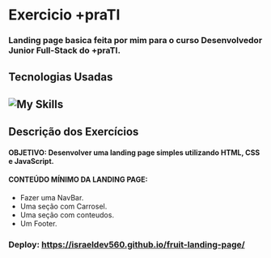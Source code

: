 # Exercicio +praTI

### Landing page basica feita por mim para o curso Desenvolvedor Junior Full-Stack do +praTI.

## Tecnologias Usadas

![My Skills](https://skillicons.dev/icons?i=html,css,js)
---

## Descrição dos Exercícios
#### OBJETIVO: Desenvolver uma landing page simples utilizando HTML, CSS e JavaScript.

#### CONTEÚDO MÍNIMO DA LANDING PAGE:

- Fazer uma NavBar.
- Uma seção com Carrosel.
- Uma seção com conteudos.
- Um Footer.

### Deploy: https://israeldev560.github.io/fruit-landing-page/

